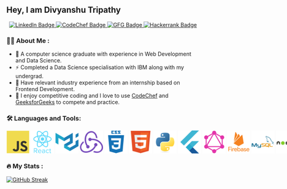 ## Hey, I am Divyanshu Tripathy

<div align="center" id="badges">
  <a href="https://www.linkedin.com/in/divyanshu-tripathy/">
    <img src="https://img.shields.io/badge/LinkedIn-blue?style=for-the-badge&logo=linkedin&logoColor=white" alt="LinkedIn Badge"/>
  </a>
  
  <a href="https://www.codechef.com/users/divyanshu1007">
    <img src="https://img.shields.io/badge/CodeChef-%23964B00.svg?style=for-the-badge&logo=CodeChef&logoColor=white" alt="CodeChef Badge"/>
  </a>
  
  <a href="https://auth.geeksforgeeks.org/user/divyanshutripathy/practice">
    <img src="https://img.shields.io/badge/GeeksforGeeks-gray?style=for-the-badge&logo=geeksforgeeks&logoColor=35914c" alt="GFG Badge"/>
  </a>
  
  <a href="https://www.hackerrank.com/divtri123">
    <img src="https://img.shields.io/badge/-Hackerrank-2EC866?style=for-the-badge&logo=HackerRank&logoColor=white" alt="Hackerrank Badge"/>
  </a>
  
</div>

### 👨‍💻 About Me :
- 🔭 A computer science graduate with experience in Web Development and Data Science. 
- ⚡ Completed a Data Science specialisation with IBM along with my undergrad.
- 🌱 Have relevant industry experience from an internship based on Frontend Development. 
- 💙 I enjoy competitive coding and I love to use <a href="https://www.codechef.com/users/divyanshu1007" target="_blank">CodeChef</a> and <a href="https://auth.geeksforgeeks.org/user/divyanshutripathy/practice/">GeeksforGeeks</a> to compete and practice.

### 🛠️ Languages and Tools:
<div style="display: flex; align-items: center;">
  <img src="https://github.com/devicons/devicon/blob/master/icons/javascript/javascript-original.svg" title="JavaScript" alt="JavaScript" width="60"/>&nbsp;
  <img src="https://github.com/devicons/devicon/blob/master/icons/react/react-original-wordmark.svg" title="React" alt="React" width="60"/>&nbsp;
  <img src="https://github.com/devicons/devicon/blob/master/icons/materialui/materialui-original.svg" title="Material UI" alt="Material UI" width="60"/>&nbsp;
  <img src="https://github.com/devicons/devicon/blob/master/icons/redux/redux-original.svg" title="Redux" alt="Redux " width="60"/>&nbsp;
  <img src="https://github.com/devicons/devicon/blob/master/icons/css3/css3-plain-wordmark.svg"  title="CSS3" alt="CSS" width="60"/>&nbsp;
  <img src="https://github.com/devicons/devicon/blob/master/icons/html5/html5-original.svg" title="HTML5" alt="HTML" width="60"/>&nbsp;
  <img src="https://github.com/devicons/devicon/blob/master/icons/python/python-original.svg"  title="Python" alt="Python" width="60"/>&nbsp;
  <img src="https://github.com/devicons/devicon/blob/master/icons/flutter/flutter-original.svg" title="Flutter" alt="Flutter" width="60"/>&nbsp;
  <img src="https://github.com/devicons/devicon/blob/master/icons/graphql/graphql-plain.svg" title="Graphql" alt="Graphql" width="60"/>&nbsp;
  <img src="https://github.com/devicons/devicon/blob/master/icons/firebase/firebase-plain-wordmark.svg" title="Firebase" alt="Firebase" width="60"/>&nbsp;
  <img src="https://github.com/devicons/devicon/blob/master/icons/mysql/mysql-original-wordmark.svg" title="MySQL"  alt="MySQL" width="60"/>&nbsp;
  <img src="https://github.com/devicons/devicon/blob/master/icons/nodejs/nodejs-original-wordmark.svg" title="NodeJS" alt="NodeJS" width="60"/>&nbsp;
  <img src="https://github.com/devicons/devicon/blob/master/icons/java/java-original-wordmark.svg" title="Java" alt="Java" width="60"/>&nbsp;
  <img src="https://github.com/devicons/devicon/blob/master/icons/git/git-original-wordmark.svg" title="Git" **alt="Git" width="60"/>
</div>

### :fire: My Stats :
[![GitHub Streak](http://github-readme-streak-stats.herokuapp.com?user=divyanshutripathy&theme=dark&background=000000)](https://git.io/streak-stats)
<!--
**divyanshutripathy/divyanshutripathy** is a ✨ _special_ ✨ repository because its `README.md` (this file) appears on your GitHub profile.

Here are some ideas to get you started:

- 🔭 I’m currently working on ...
- 🌱 I’m currently learning ...
- 👯 I’m looking to collaborate on ...
- 🤔 I’m looking for help with ...
- 💬 Ask me about ...
- 📫 How to reach me: ...
- 😄 Pronouns: ...
- ⚡ Fun fact: ...
-->
